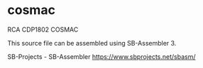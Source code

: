 # cosmac
RCA  CDP1802 COSMAC

This source file can be assembled using SB-Assembler 3.

SB-Projects - SB-Assembler
https://www.sbprojects.net/sbasm/

